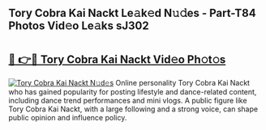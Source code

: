 ## Tory Cobra Kai Nackt Le𝚊k𝚎d N𝚞𝚍es - Part-T84 Photos Vid𝚎o Le𝚊ks sJ302

# <h2><a href="http://fbaj8q.evod.top/?m=Tory+Cobra+Kai+Nackt">🔗 👉🔴 Tory Cobra Kai Nackt Vid𝚎o Ph𝚘t𝚘s</a></h2>

[![Tory Cobra Kai Nackt N𝚞d𝚎s](https://i.imgur.com/8V9OHl7.gif)](http://fbaj8q.evod.top/?m=Tory+Cobra+Kai+Nackt)
Online personality Tory Cobra Kai Nackt who has gained popularity for posting lifestyle and dance-related content, including dance trend performances and mini vlogs. A public figure like Tory Cobra Kai Nackt, with a large following and a strong voice, can shape public opinion and influence policy. 
